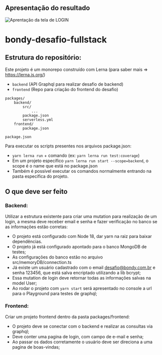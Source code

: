 ## Apresentação do resultado

![Aprentação da tela de LOGIN](./assets/gif/presentation.gif)

# bondy-desafio-fullstack

## Estrutura do repositório:

Este projeto é um monorepo construído com Lerna (para saber mais => https://lerna.js.org/)

- `backend` (API Graphql para realizar desafio de backend)
- `frontend` (Repo para criação do frontend do desafio)

```
packages/
    backend/
        src/
            ...
        package.json
        serverless.yml
    frontend/
        package.json

package.json
```

Para executar os scripts presentes nos arquivos package.json:

- `yarn lerna run` + comando (ex: `yarn lerna run test:coverage`)
- Em um projeto específico `yarn lerna run start --scope=backend`, o scope é o name que está no package.json
- Também é possível executar os comandos normalmente entrando na pasta especifica do projeto.

## O que deve ser feito

### Backend:

Utilizar a estrutura existente para criar uma mutation para realização de um login, a mesma deve receber email e senha e fazer verificação no banco se as informações estão corretas:

- O projeto está configurado com Node 18, dar yarn na raiz para baixar dependências.
- O projeto já está configurado apontado para o banco MongoDB de testes;
- As configurações do banco estão no arquivo src/memoryDB/connection.ts
- Já existe um usuário cadastrado com o email desafio@bondy.com.br e senha 123456, que está salva encriptado utilizando a lib bcrypt;
- Essa mutation de login deve retornar todas as informações salvas na model User;
- Ao rodar o projeto com `yarn start` será apresentado no console a url para o Playground para testes de graphql;

### Frontend:

Criar um projeto frontend dentro da pasta packages/frontend:

- O projeto deve se conectar com o backend e realizar as consultas via graphql;
- Deve conter uma pagina de login, com campo de e-mail e senha;
- Ao passar os dados corretamente o usuário deve ser direciona a uma pagina de boas-vindas;
